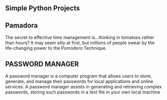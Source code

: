 ## Simple Python Projects


## Pamadora

The secret to effective time management is...thinking in tomatoes rather than hours? It may seem silly at first, but millions of people swear by the life-changing power to the Pomodoro Technique.

## PASSWORD MANAGER

A password manager is a computer program that allows users to store, generate, and manage their passwords for local applications and online services. A password manager assists in generating and retrieving complex passwords, storing such passwords in a text file in your own local machine
